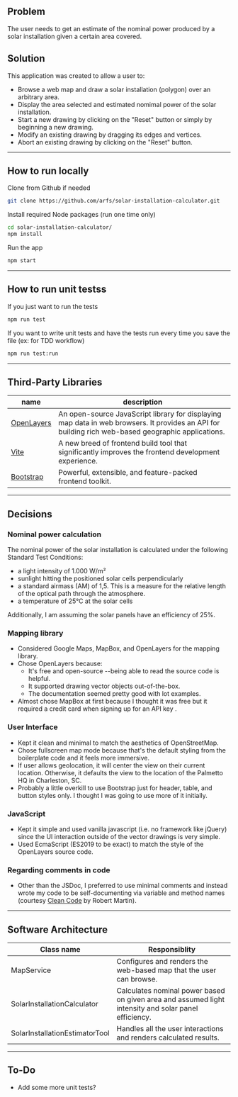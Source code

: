 ## Problem

The user needs to get an estimate of the nominal power produced by a solar installation given a certain area covered.


## Solution 

This application was created to allow a user to:

- Browse a web map and draw a solar installation (polygon) over an arbitrary area.
- Display the area selected and estimated nomimal power of the solar installation.
- Start a new drawing by clicking on the "Reset" button or simply by beginning a new drawing.
- Modify an existing drawing by dragging its edges and vertices.
- Abort an existing drawing by clicking on the "Reset" button.

---

## How to run locally

Clone from Github if needed

```bash
git clone https://github.com/arfs/solar-installation-calculator.git
```

Install required Node packages (run one time only)

```bash
cd solar-installation-calculator/
npm install
```

Run the app

```bash
npm start
```

---

## How to run unit testss

If you just want to run the tests 

```bash
npm run test
```

If you want to write unit tests and have the tests run every time you save the file (ex: for TDD workflow)

```bash
npm run test:run
```

---

## Third-Party Libraries

|name|description|
|-|-|
|[OpenLayers](https://openlayers.org/)|An open-source JavaScript library for displaying map data in web browsers. It provides an API for building rich web-based geographic applications.|
|[Vite](https://vitejs.dev/)|A new breed of frontend build tool that significantly improves the frontend development experience.|
|[Bootstrap](https://getbootstrap.com/)|Powerful, extensible, and feature-packed frontend toolkit.|

---

## Decisions

### Nominal power calculation

The nominal power of the solar installation is calculated under the following Standard Test Conditions:

- a light intensity of 1.000 W/m²
- sunlight hitting the positioned solar cells perpendicularly
- a standard airmass (AM) of 1,5. This is a measure for the relative length of the optical path through the atmosphere.
- a temperature of 25°C at the solar cells

Additionally, I am assuming the solar panels have an efficiency of 25%.

###  Mapping library

- Considered Google Maps, MapBox, and OpenLayers for the mapping library.
- Chose OpenLayers because:
    - It's free and open-source --being able to read the source code is helpful.
    - It supported drawing vector objects out-of-the-box.
    - The documentation seemed pretty good with lot examples.
- Almost chose MapBox at first because I thought it was free but it required a credit card when signing up for an API key
.
###  User Interface

- Kept it clean and minimal to match the aesthetics of OpenStreetMap.
- Chose fullscreen map mode because that's the default styling from the boilerplate code and it feels more immersive.
- If user allows geolocation, it will center the view on their current location. Otherwise, it defaults the view to the location of the Palmetto HQ in Charleston, SC.
- Probably a little overkill to use Bootstrap just for header, table, and button styles only. I thought I was going to use more of it initially.


###  JavaScript

- Kept it simple and used vanilla javascript (i.e. no framework like jQuery) since the UI interaction outside of the vector drawings is very simple.
- Used EcmaScript (ES2019 to be exact) to match the style of the OpenLayers source code.

### Regarding comments in code
- Other than the JSDoc, I preferred to use minimal comments and instead wrote my code to be self-documenting via variable and method names (courtesy [Clean Code](https://www.amazon.com/Clean-Code-Handbook-Software-Craftsmanship-ebook/dp/B001GSTOAM/ref=sr_1_1?crid=KHNRYAIFS3V3&keywords=clean+code&qid=1663741317&sprefix=clean+cod%2Caps%2C256&sr=8-1) by Robert Martin).

---

## Software Architecture

|Class name|Responsiblity|
|-|-|
|MapService|Configures and renders the web-based map that the user can browse.|
|SolarInstallationCalculator|Calculates nominal power based on given area and assumed light intensity and solar panel efficiency.|
|SolarInstallationEstimatorTool|Handles all the user interactions and renders calculated results.|

---

## To-Do

- Add some more unit tests?






